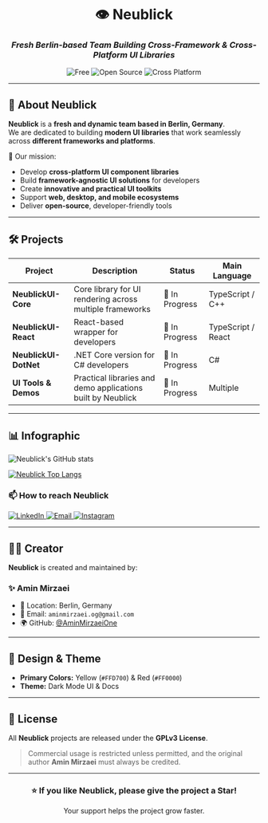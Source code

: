 <!-- Neublick README - Dark Theme with Yellow & Red Palette -->

<div align="center">

# 👁️ **Neublick**
### _Fresh Berlin-based Team Building Cross-Framework & Cross-Platform UI Libraries_

![Free](https://img.shields.io/badge/Free-Yes-FFD700?style=for-the-badge&logoColor=white)
![Open Source](https://img.shields.io/badge/Open%20Source-Yes-FFD700?style=for-the-badge&logoColor=white)
![Cross Platform](https://img.shields.io/badge/Cross%20Platform-Yes-FFD700?style=for-the-badge&logoColor=white)

</div>

---

## 🌌 About Neublick
**Neublick** is a **fresh and dynamic team based in Berlin, Germany**.  
We are dedicated to building **modern UI libraries** that work seamlessly across **different frameworks and platforms**.  

🚀 Our mission:  
- Develop **cross-platform UI component libraries**  
- Build **framework-agnostic UI solutions** for developers  
- Create **innovative and practical UI toolkits**  
- Support **web, desktop, and mobile ecosystems**  
- Deliver **open-source**, developer-friendly tools  

---

## 🛠️ Projects
| Project                | Description                                                      | Status          | Main Language |
|------------------------|------------------------------------------------------------------|-----------------|---------------|
| **NeublickUI-Core**    | Core library for UI rendering across multiple frameworks          | 🚧 In Progress   | TypeScript / C++ |
| **NeublickUI-React**   | React-based wrapper for developers                                | 🚧 In Progress   | TypeScript / React |
| **NeublickUI-DotNet**  | .NET Core version for C# developers                               | 🚧 In Progress   | C# |
| **UI Tools & Demos**   | Practical libraries and demo applications built by Neublick       | 🚧 In Progress   | Multiple |

---

## 📊 Infographic

![Neublick's GitHub stats](https://github-readme-stats.vercel.app/api?username=neublick&show_icons=true&bg_color=000000&title_color=FF0000&text_color=FFD700&icon_color=FF0000)

[![Neublick Top Langs](https://github-readme-stats.vercel.app/api/top-langs?username=neublick&hide=html,scss,stylus,blade,jupyter%20notebook,python,css,shell,batchfile,dockerfile,typescript&show_icons=true&bg_color=000000&title_color=FF0000&text_color=FFD700&icon_color=FF0000)](https://github.com/neublick)

### 📫 How to reach Neublick

<div display="flex">
  <a href="https://www.linkedin.com/company/neublick/">
    <img src="https://img.shields.io/badge/linkedin-FFD700.svg?style=for-the-badge&logo=linkedin&logoColor=black" alt="LinkedIn"/>
  </a>
  <a href="mailto:neublick@outlook.com">
    <img src="https://img.shields.io/badge/Email-FFD700?style=for-the-badge&logo=gmail&logoColor=black" alt="Email"/>
  </a>
  <a href="https://instagram.com/neublickdev">
    <img src="https://img.shields.io/badge/Instagram-FFD700?style=for-the-badge&logo=instagram&logoColor=black" alt="Instagram"/>
  </a>
</div>

---

## 👨‍💻 Creator
**Neublick** is created and maintained by:  

### ✨ Amin Mirzaei  
- 📍 Location: Berlin, Germany  
- 📧 Email: `aminmirzaei.og@gmail.com`  
- 🌍 GitHub: [@AminMirzaeiOne](https://github.com/AminMirzaeiOne)

---

## 🎨 Design & Theme
- **Primary Colors:** Yellow (`#FFD700`) & Red (`#FF0000`)  
- **Theme:** Dark Mode UI & Docs  

---

## 📜 License
All **Neublick** projects are released under the **GPLv3 License**.  
> Commercial usage is restricted unless permitted, and the original author **Amin Mirzaei** must always be credited.  

---

<div align="center">

### ⭐ If you like Neublick, please give the project a Star!  
Your support helps the project grow faster.  

</div>
